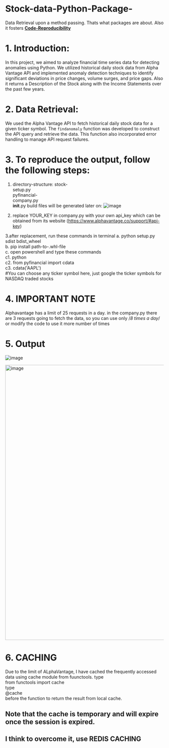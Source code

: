# Stock-data-Python-Package-
Data Retrieval upon a method passing. Thats what packages are about. Also it fosters <b><u>Code-Reproducibility</u></b>
# 1. Introduction: 
In this project, we aimed to analyze financial time series data for detecting anomalies using Python. We utilized 
historical daily stock data from Alpha Vantage API and implemented anomaly detection techniques to identify 
significant deviations in price changes, volume surges, and price gaps.
Also it returns a Description of the Stock along with the Income Statements over the past few years.
 
# 2. Data Retrieval: 
We used the Alpha Vantage API to fetch historical daily stock data for a given ticker symbol. The `findanomaly` 
function was developed to construct the API query and retrieve the data. This function also incorporated error 
handling to manage API request failures.

# 3. To reproduce the output, follow the following steps:
1. directory-structure:
stock-<br />
  setup.py<br />
  pyfinancial-<br />
    company.py<br />
    __init__.py
build files will be generated later on:
![image](https://github.com/ddhruvin/Stock-data-finding-Python-Package-/assets/120237476/3fd76e8d-7af6-45a3-8f1d-4b3370af36cc)


2. replace YOUR_KEY in company.py with your own api_key which can be obtained from its website (https://www.alphavantage.co/support/#api-key)

3.after replacement, run these commands in terminal
 a. python setup.py sdist bdist_wheel<br />
 b. pip install path-to-.whl-file<br />
 c. open powershell and type these commands<br />
  c1. python<br />
  c2. from pyfinancial import cdata<br />
  c3. cdata('AAPL') <br />
#You can choose any ticker symbol here, just google the ticker symbols for NASDAQ traded stocks<br />

# 4. IMPORTANT NOTE
Alphavantage has a limit of 25 requests in a day. in the company.py there are 3 requests going to fetch the data, so you can use only /*8 times a day*/ or modify the code to use it more number of times<br />

# 5. Output
![image](https://github.com/ddhruvin/Stock-data-finding-Python-Package-/assets/120237476/27a1c0a5-6579-4aa7-a815-2eff3eeac590)
<br />

<img width="875" alt="image" src="https://github.com/ddhruvin/Stock-data-finding-Python-Package-/assets/120237476/ab49b5a9-5409-48e5-a418-8612f31d5b39">

# 6. CACHING
Due to the limit of ALphaVantage, I have cached the frequently accessed data using cache module from fuunctools.
type
<br>from functools import cache</br>
type 
<br>@cache</br> before the function to return the result from local cache.

## Note that the cache is temporary and will expire once the session is expired.
## I think to overcome it, use REDIS CACHING
